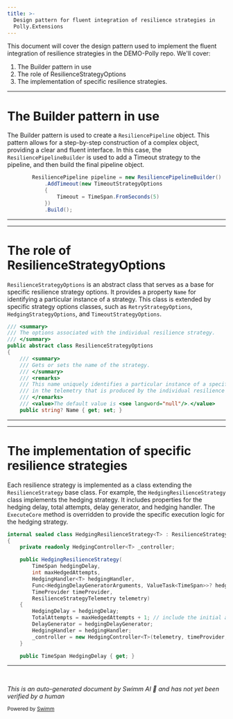 ```yaml
---
title: >-
  Design pattern for fluent integration of resilience strategies in
  Polly.Extensions
---
```

This document will cover the design pattern used to implement the fluent integration of resilience strategies in the DEMO-Polly repo. We'll cover:

1. The Builder pattern in use
2. The role of ResilienceStrategyOptions
3. The implementation of specific resilience strategies.

<SwmSnippet path="/src/Snippets/Docs/ResilienceStrategies.cs" line="13">

---

# The Builder pattern in use

The Builder pattern is used to create a `ResiliencePipeline` object. This pattern allows for a step-by-step construction of a complex object, providing a clear and fluent interface. In this case, the `ResiliencePipelineBuilder` is used to add a Timeout strategy to the pipeline, and then build the final pipeline object.

```c#
        ResiliencePipeline pipeline = new ResiliencePipelineBuilder()
            .AddTimeout(new TimeoutStrategyOptions
            {
                Timeout = TimeSpan.FromSeconds(5)
            })
            .Build();
```

---

</SwmSnippet>

<SwmSnippet path="/src/Polly.Core/ResilienceStrategyOptions.cs" line="3">

---

# The role of ResilienceStrategyOptions

`ResilienceStrategyOptions` is an abstract class that serves as a base for specific resilience strategy options. It provides a property `Name` for identifying a particular instance of a strategy. This class is extended by specific strategy options classes, such as `RetryStrategyOptions`, `HedgingStrategyOptions`, and `TimeoutStrategyOptions`.

```c#
/// <summary>
/// The options associated with the individual resilience strategy.
/// </summary>
public abstract class ResilienceStrategyOptions
{
    /// <summary>
    /// Gets or sets the name of the strategy.
    /// </summary>
    /// <remarks>
    /// This name uniquely identifies a particular instance of a specific strategy and is also included
    /// in the telemetry that is produced by the individual resilience strategies.
    /// </remarks>
    /// <value>The default value is <see langword="null"/>.</value>
    public string? Name { get; set; }
```

---

</SwmSnippet>

<SwmSnippet path="/src/Polly.Core/Hedging/HedgingResilienceStrategy.cs" line="7">

---

# The implementation of specific resilience strategies

Each resilience strategy is implemented as a class extending the `ResilienceStrategy` base class. For example, the `HedgingResilienceStrategy` class implements the hedging strategy. It includes properties for the hedging delay, total attempts, delay generator, and hedging handler. The `ExecuteCore` method is overridden to provide the specific execution logic for the hedging strategy.

```c#
internal sealed class HedgingResilienceStrategy<T> : ResilienceStrategy<T>
{
    private readonly HedgingController<T> _controller;

    public HedgingResilienceStrategy(
        TimeSpan hedgingDelay,
        int maxHedgedAttempts,
        HedgingHandler<T> hedgingHandler,
        Func<HedgingDelayGeneratorArguments, ValueTask<TimeSpan>>? hedgingDelayGenerator,
        TimeProvider timeProvider,
        ResilienceStrategyTelemetry telemetry)
    {
        HedgingDelay = hedgingDelay;
        TotalAttempts = maxHedgedAttempts + 1; // include the initial attempt
        DelayGenerator = hedgingDelayGenerator;
        HedgingHandler = hedgingHandler;
        _controller = new HedgingController<T>(telemetry, timeProvider, HedgingHandler, TotalAttempts);
    }

    public TimeSpan HedgingDelay { get; }

```

---

</SwmSnippet>

&nbsp;

*This is an auto-generated document by Swimm AI 🌊 and has not yet been verified by a human*

<SwmMeta version="3.0.0" repo-id="Z2l0aHViJTNBJTNBREVNTy1Qb2xseSUzQSUzQXN3aW1taW8=" repo-name="DEMO-Polly"><sup>Powered by [Swimm](/)</sup></SwmMeta>

